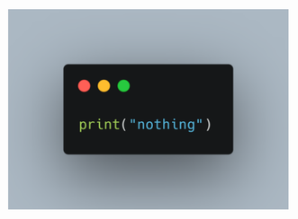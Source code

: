 <img src="https://github.com/DavePvZ/DavePvZ/blob/main/imgs/picture.png" alt="picture" width=500>

<!-- secret lul -->